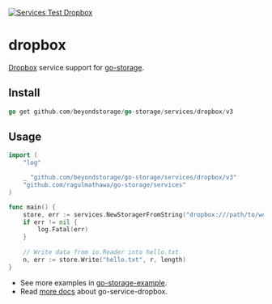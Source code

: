[![Services Test Dropbox](https://github.com/beyondstorage/go-storage/actions/workflows/services-test-dropbox.yml/badge.svg)](https://github.com/beyondstorage/go-storage/actions/workflows/services-test-dropbox.yml)

# dropbox

[Dropbox](https://www.dropbox.com) service support for
[go-storage](https://github.com/beyondstorage/go-storage).

## Install

```go
go get github.com/beyondstorage/go-storage/services/dropbox/v3
```

## Usage

```go
import (
	"log"

	_ "github.com/beyondstorage/go-storage/services/dropbox/v3"
	"github.com/ragulmathawa/go-storage/services"
)

func main() {
	store, err := services.NewStoragerFromString("dropbox:///path/to/workdir?credential=apikey:<apikey>")
	if err != nil {
		log.Fatal(err)
	}
	
	// Write data from io.Reader into hello.txt
	n, err := store.Write("hello.txt", r, length)
}
```

- See more examples in
  [go-storage-example](https://github.com/beyondstorage/go-storage-example).
- Read [more docs](https://beyondstorage.io/docs/go-storage/services/dropbox)
  about go-service-dropbox.
